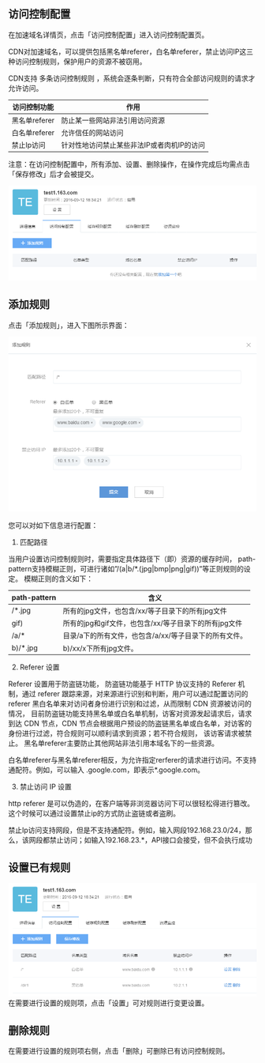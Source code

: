 ## 访问控制配置

在加速域名详情页，点击「访问控制配置」进入访问控制配置页。

CDN对加速域名，可以提供包括黑名单referer，白名单referer，禁止访问IP这三种访问控制规则，保护用户的资源不被窃用。

CDN支持 多条访问控制规则 ，系统会逐条判断，只有符合全部访问规则的请求才允许访问。


|访问控制功能	  |                         **作用**                         |
|-----------------|----------------------------------------------------------|
|黑名单referer    |防止某一些网站非法引用访问资源	                         |
|白名单referer    |允许信任的网站访问	                                     |        
|禁止Ip访问       |针对性地访问禁止某些非法IP或者肉机IP的访问	             |

  
注意：在访问控制配置中，所有添加、设置、删除操作，在操作完成后均需点击「保存修改」后才会被提交。

![](../../image/CDN-访问控制配置-访问控制页.png)

## 添加规则

点击「添加规则」，进入下图所示界面：

![](../../image/CDN-访问控制配置-添加访问控制规则.png)

您可以对如下信息进行配置：
1. 匹配路径

当用户设置访问控制规则时，需要指定具体路径下（即<path-pattren>）资源的缓存时间， path-pattern支持模糊正则，可进行诸如”/(a|b/*.(jpg|bmp|png|gif))”等正则规则的设定。 模糊正则的含义如下：


|path-pattern	  |                         **含义**                         |
|-----------------|----------------------------------------------------------|
| /*.jpg          |所有的jpg文件，也包含/xx/等子目录下的所有jpg文件	         |
| gif)            |所有的jpg和gif文件，也包含/xx/等子目录下的所有jpg文件	 |        
| /a/*            |目录/a下的所有文件，也包含/a/xx/等子目录下的所有文件。	 |
| b)/*.jpg	      |b)/xx/x下所有jpg文件。	                                 | 


2. Referer 设置

Referer 设置用于防盗链功能， 防盗链功能基于 HTTP 协议支持的 Referer 机制，通过 referer 跟踪来源，对来源进行识别和判断，用户可以通过配置访问的 referer 黑白名单来对访问者身份进行识别和过滤，从而限制 CDN 资源被访问的情况， 目前防盗链功能支持黑名单或白名单机制，访客对资源发起请求后，请求到达 CDN 节点，CDN 节点会根据用户预设的防盗链黑名单或白名单，对访客的身份进行过滤，符合规则可以顺利请求到资源；若不符合规则， 该访客请求被禁止。 黑名单referer主要防止其他网站非法引用本域名下的一些资源。

白名单referer与黑名单referer相反，为允许指定rerferer的请求进行访问。<referer>不支持通配符。例如，可以输入 .google.com，即表示*.google.com。

3. 禁止访问 IP 设置

http referer 是可以伪造的，在客户端等非浏览器访问下可以很轻松得进行篡改。这个时候可以通过设置禁止ip的方式防止盗链或者盗刷。

禁止Ip访问支持网段，但是不支持通配符。例如，输入网段192.168.23.0/24，那么，该网段都禁止访问；如输入192.168.23.*，API接口会接受，但不会执行成功

## 设置已有规则

![](../../image/CDN-访问控制配置-访问控制规则列表.png)
在需要进行设置的规则项，点击「设置」可对规则进行变更设置。
## 删除规则

在需要进行设置的规则项右侧，点击「删除」可删除已有访问控制规则。

